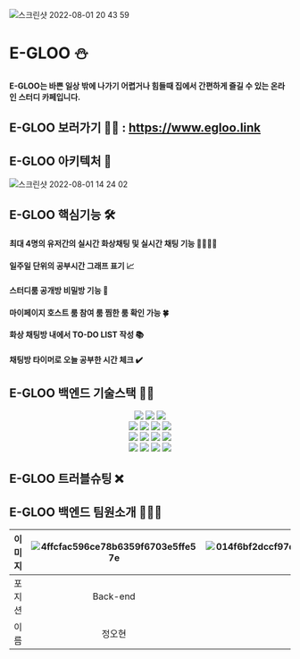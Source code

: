 ![스크린샷 2022-08-01 20 43 59](https://user-images.githubusercontent.com/96240712/182506934-208475f8-70c1-408e-819d-a25d5b425551.png)
# E-GLOO ⛄️
#### E-GLOO는 바쁜 일상 밖에 나가기 어렵거나 힘들때 집에서 간편하게 즐길 수 있는 온라인 스터디 카페입니다.

## E-GLOO 보러가기 🏃‍♂️ : https://www.egloo.link

## E-GLOO 아키텍처 🌈
![스크린샷 2022-08-01 14 24 02](https://user-images.githubusercontent.com/96240712/182083770-a15da7a1-6479-4107-adf0-c48557eacc0f.png)

## E-GLOO 핵심기능 🛠

#### 최대 4명의 유저간의 실시간 화상채팅 및 실시간 채팅 기능 👨‍👨‍👦‍👦

#### 일주일 단위의 공부시간 그래프 표기 📈

#### 스터디룸 공개방 비밀방 기능 🚪

#### 마이페이지 호스트 룸 참여 룸 찜한 룸 확인 가능 🍀

#### 화상 채팅방 내에서 TO-DO LIST 작성 📚

#### 채팅방 타이머로 오늘 공부한 시간 체크 ✔️


## E-GLOO 백엔드 기술스택 🧑‍💻
<div align = "center">
<p align = "center">
<img src="https://img.shields.io/badge/nodeJS-339933?style=for-the-badge&logo=nodeJS&logoColor=white">
<img src="https://img.shields.io/badge/docker-2496ED?style=for-the-badge&logo=docker&logoColor=white">
<img src="https://img.shields.io/badge/nginx-009639?style=for-the-badge&logo=nginx&logoColor=white">
<br>
<img src="https://img.shields.io/badge/github-181717?style=for-the-badge&logo=github&logoColor=white">
<img src="https://img.shields.io/badge/git-F05032?style=for-the-badge&logo=git&logoColor=white">
<img src="https://img.shields.io/badge/JSONWebTokens-2496ED?style=for-the-badge&logo=JSONWebTokens&logoColor=white">
<img src="https://img.shields.io/badge/mongodb-47A248?style=for-the-badge&logo=mongodb&logoColor=white">
<br>
<img src="https://img.shields.io/badge/githubaction-2088FF?style=for-the-badge&logo=githubaction&logoColor=white">
<img src="https://img.shields.io/badge/socketio-010101?style=for-the-badge&logo=socketio&logoColor=white">
<img src="https://img.shields.io/badge/aws-232F3E?style=for-the-badge&logo=aws&logoColor=white">
<img src="https://img.shields.io/badge/pm2-2B037A?style=for-the-badge&logo=pm2&logoColor=white">
<br>
<img src="https://img.shields.io/badge/babel-F9DC3E?style=for-the-badge&logo=babel&logoColor=white">
<img src="https://img.shields.io/badge/javascript-F7DF1E?style=for-the-badge&logo=javascript&logoColor=white">
<img src="https://img.shields.io/badge/npm-CB3837?style=for-the-badge&logo=npm&logoColor=white">
<img src="https://img.shields.io/badge/redis-DC382D?style=for-the-badge&logo=redis&logoColor=white">

<p>
</div>


## E-GLOO 트러블슈팅 ❌

## E-GLOO 백엔드 팀원소개 👨‍👨‍👦

|이미지|![4ffcfac596ce78b6359f6703e5ffe57e](https://user-images.githubusercontent.com/107375500/182104419-9c0bc974-77b0-48d8-beeb-98574f881577.jpg)|![014f6bf2dccf97d1cfc97dff79b028e182f3bd8c9735553d03f6f982e10ebe70](https://user-images.githubusercontent.com/107375500/182104497-2989dd73-d46a-4e31-ab60-1e1ed72f9244.png)|![a2a82850f6db5ee6033c48f55d5e15a7113e2bd2b7407c8202a97d2241a96625](https://user-images.githubusercontent.com/107375500/182104592-a256a2fc-c249-4b90-bee3-ad5c8ad21920.png)|
|:---:|:---:|:---:|:---:|
|포지션|Back-end|Back-end|Back-end|
|이름|정오현|채예찬|이호욱|
